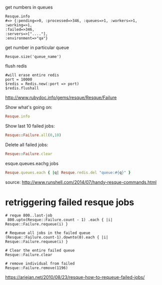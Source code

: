 get numbers in queues

```
Resque.info   
#=> {:pending=>0, :processed=>346, :queues=>1, :workers=>1, :working=>1,
:failed=>346,
:servers=>["...."],
:environment=>"qa"}

```

get number in particular queue

```
Resque.size('queue_name')
```


flush redis

```
#will erase entire redis
port = 10000
$redis = Redis.new(:port => port)
$redis.flushall

```

http://www.rubydoc.info/gems/resque/Resque/Failure


Show what's going on:

```ruby
Resque.info
```

Show last 10 failed jobs:

```ruby
Resque::Failure.all(0,10)
```

Delete all failed jobs:

```ruby
Resque::Failure.clear
```

esque.queues.eachg jobs

```ruby
Resque.queues.each { |q| Resque.redis.del "queue:#{q}" }
```

source: http://www.runshell.com/2014/07/handy-resque-commands.html


# retriggering failed resque jobs

```
# reque 800..last-job
 800.upto(Resque::Failure.count - 1) .each { |i| Resque::Failure.requeue(i) }

# Requeue all jobs in the failed queue
(Resque::Failure.count-1).downto(0).each { |i|
Resque::Failure.requeue(i) }

# Clear the entire failed queue
Resque::Failure.clear

# remove individual from failed
Resque::Failure.remove(1196)

```

https://ariejan.net/2010/08/23/resque-how-to-requeue-failed-jobs/
